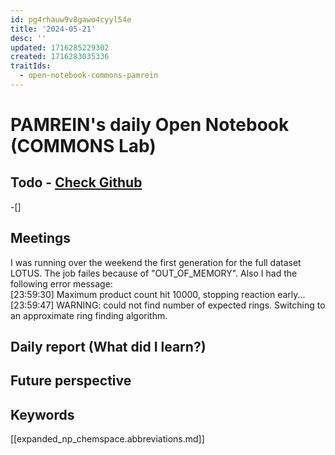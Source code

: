```yaml
---
id: pg4rhauw9v8gawo4cyyl54e
title: '2024-05-21'
desc: ''
updated: 1716285229302
created: 1716283035336
traitIds:
  - open-notebook-commons-pamrein
---
```


# PAMREIN's daily Open Notebook (COMMONS Lab)

## Todo - [Check Github](https://github.com/orgs/commons-research/projects/2/views/1)
-[]


## Meetings
I was running over the weekend the first generation for the full dataset LOTUS.
The job failes because of "OUT_OF_MEMORY". 
Also I had the following error message:  
[23:59:30] Maximum product count hit 10000, stopping reaction early...  
[23:59:47] WARNING: could not find number of expected rings. Switching to an approximate ring finding algorithm.  



## Daily report (What did I learn?)



## Future perspective



## Keywords
[[expanded_np_chemspace.abbreviations.md]]
